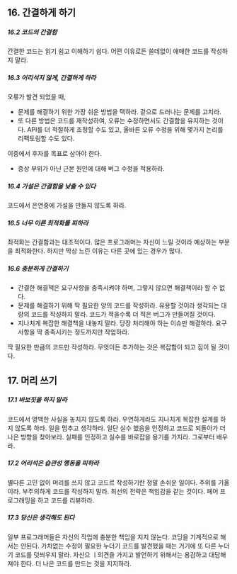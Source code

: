 ## 16. 간결하게 하기

##### 16.2 코드의 간결함
 
간결한 코드는 읽기 쉽고 이해하기 쉽다. 어떤 이유로든 쓸데없이 애매한 코드를 작성하지 말라.

##### 16.3 어리석지 않게, 간결하게 하라

오류가 발견 되었을 때,

- 문제를 해결하기 위한 가장 쉬운 방법을 택하라. 겉으로 드러나는 문제를 고치라.
- 또 다른 방법은 코드를 재작성하여, 오류는 수정하면서도 간결함을 유지하는 것이다. API를 더 적절하게 조정할 수도 있고, 올바른 오류 수정을 위해 몇가지 논리를 리팩토링할 수도 있다.

이중에서 후자를 목표로 삼아야 한다.

- 증상 부위가 아닌 근본 원인에 대해 버그 수정을 적용하라. 
 
##### 16.4 가설은 간결함을 낮출 수 있다

코드에서 은연중에 가설을 만들지 않도록 하라.

##### 16.5 너무 이른 최적화를 피하라

최적화는 간결함과는 대조적이다. 많은 프로그래머는 자신이 느릴 것이라 예상하는 부분을 최적화한다. 하지만 막상 느린 이유는 다른 곳에 있는 경우가 많다.

##### 16.6 충분하게 간결하기

- 간결한 해결책은 요구사항을 충족시켜야 하며, 그렇지 않으면 해결책이라 할 수 없다.
- 문제를 해결하기 위해 딱 필요한 양의 코드를 작성하라. 유용할 것이라 생각되는 대량의 코드를 작성하지 말라. 코드가 적을수록 더 적은 버그가 만들어질 것이다.
- 지나치게 복잡한 해결책을 내놓지 말라. 당장 처리해야 하는 이슈만 해결하라. 요구사항을 딱 충족시키는 정도까지만 작업하라.

딱 필요한 만큼의 코드만 작성하라. 무엇이든 추가하는 것은 복잡함이 되고 짐이 될 것이다.

## 17. 머리 쓰기

##### 17.1 바보짓을 하지 말라

코드에서 명백한 사실을 놓치지 않도록 하라. 우연하게라도 지나치게 복잡한 설계를 하지 않도록 하라. 일을 멈추고 생각하라.
일단 실수 했음을 인정하고 코드로 되돌아가 더 나은 방향을 찾아보라. 실패를 인정하고 실수를 바로잡을 용기를 가지라. 그로부터 배우라.

##### 17.2 어리석은 습관성 행동을 피하라

별다른 고민 없이 머리를 쓰지 않고 코드르 작성하기란 정말 손쉬운 일이다.
주위를 기울이라. 부주의하게 코드를 작성하지 말라. 최선의 전략은 책임감을 같는 것이다.
페어 프로그래밍을 하고 코드를 리뷰하라.

##### 17.3 당신은 생각해도 된다

일부 프로그래머들은 자신의 작업에 충분한 책임을 지지 않는다. 코딩을 기계적으로 해서는 안된다. 가차없는 수정이 필요한 누더기 코드를 발견했을 때는 거기에 또 다른 누더기 코드를 덧씌우지 말라.
자신으 ㅣ의견을 가지고 발언하기 위해서는 용감하고 대담해져야 한다. 더 나은 코드를 만드는 것을 지지하라.
